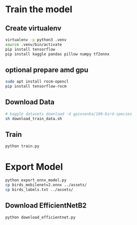 # Train the model

## Create virtualenv

```sh
virtualenv -p python3 .venv
source .venv/bin/activate
pip install tensorflow
pip install kaggle pandas pillow numpy tf2onnx
```

## optional prepare amd gpu

```sh
sudo apt install rocm-opencl
pip install tensorflow-rocm
```

## Download Data

```sh
# kaggle datasets download -d gpiosenka/100-bird-species
sh download_train_data.sh
```

## Train

```sh
python train.py
```

# Export Model

```sh
python export_onnx_model.py
cp birds_mobilenetv2.onnx ../assets/
cp birds_labels.txt ../assets/
```

## Download EfficientNetB2

```sh
python download_efficientnet.py
```
